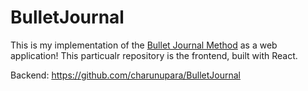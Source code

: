 # BulletJournal

This is my implementation of the [Bullet Journal Method](https://bulletjournal.com/pages/learn) as a web application! This particualr repository is the frontend, built with React.

Backend: https://github.com/charunupara/BulletJournal
